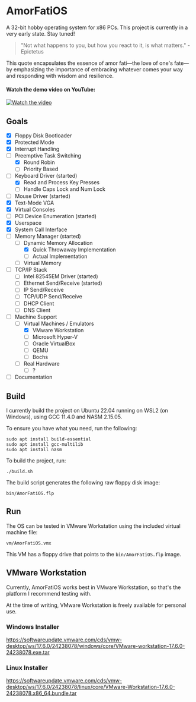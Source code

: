 # AmorFatiOS

A 32-bit hobby operating system for x86 PCs. This project is currently in a very
early state. Stay tuned!

> "Not what happens to you, but how you react to it, is what matters."
> -Epictetus

This quote encapsulates the essence of amor fati—the love of one's fate—by
emphasizing the importance of embracing whatever comes your way and responding
with wisdom and resilience.

#### Watch the demo video on YouTube:
[![Watch the video](https://img.youtube.com/vi/daBceW_YN5Y/maxresdefault.jpg)](https://www.youtube.com/watch?v=daBceW_YN5Y)

## Goals

- [x] Floppy Disk Bootloader
- [x] Protected Mode
- [x] Interrupt Handling
- [ ] Preemptive Task Switching
  - [x] Round Robin
  - [ ] Priority Based
- [ ] Keyboard Driver (started)
  - [x] Read and Process Key Presses
  - [ ] Handle Caps Lock and Num Lock
- [ ] Mouse Driver (started)
- [x] Text-Mode VGA
- [x] Virtual Consoles
- [ ] PCI Device Enumeration (started)
- [x] Userspace
- [x] System Call Interface
- [ ] Memory Manager (started)
  - [ ] Dynamic Memory Allocation
    - [x] Quick Throwaway Implementation
    - [ ] Actual Implementation
  - [ ] Virtual Memory
- [ ] TCP/IP Stack
  - [ ] Intel 82545EM Driver (started)
  - [ ] Ethernet Send/Receive (started)
  - [ ] IP Send/Receive
  - [ ] TCP/UDP Send/Receive
  - [ ] DHCP Client
  - [ ] DNS Client
- [ ] Machine Support
  - [ ] Virtual Machines / Emulators
    - [x] VMware Workstation
    - [ ] Microsoft Hyper-V
    - [ ] Oracle VirtualBox
    - [ ] QEMU
    - [ ] Bochs
  - [ ] Real Hardware
    - [ ] ?
- [ ] Documentation

## Build

I currently build the project on Ubuntu 22.04 running on WSL2 (on Windows),
using GCC 11.4.0 and NASM 2.15.05.

To ensure you have what you need, run the following:

```
sudo apt install build-essential
sudo apt install gcc-multilib
sudo apt install nasm
```

To build the project, run:

```
./build.sh
```

The build script generates the following raw floppy disk image:

```
bin/AmorFatiOS.flp
```

## Run

The OS can be tested in VMware Workstation using the included virtual machine file:

```
vm/AmorFatiOS.vmx
```

This VM has a floppy drive that points to the `bin/AmorFatiOS.flp` image.

## VMware Workstation

Currently, AmorFatiOS works best in VMware Workstation, so that's the platform I recommend testing with.

At the time of writing, VMware Workstation is freely available for personal use.

### Windows Installer
https://softwareupdate.vmware.com/cds/vmw-desktop/ws/17.6.0/24238078/windows/core/VMware-workstation-17.6.0-24238078.exe.tar

### Linux Installer
https://softwareupdate.vmware.com/cds/vmw-desktop/ws/17.6.0/24238078/linux/core/VMware-Workstation-17.6.0-24238078.x86_64.bundle.tar
